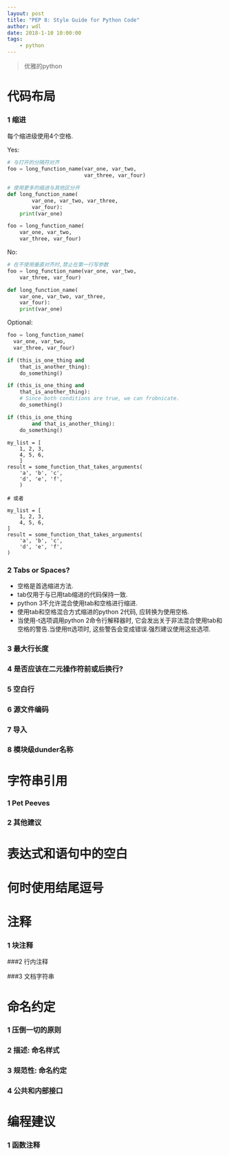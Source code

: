 ```yaml
---
layout: post
title: "PEP 8: Style Guide for Python Code"
author: wdl
date: 2018-1-10 10:00:00
tags:
    - python
---
```


> 优雅的python

# 代码布局

### 1 缩进

每个缩进级使用4个空格.

Yes:
```python
# 与打开的分隔符对齐
foo = long_function_name(var_one, var_two,
                         var_three, var_four)

# 使用更多的缩进与其他区分开
def long_function_name(
        var_one, var_two, var_three,
        var_four):
    print(var_one)

foo = long_function_name(
    var_one, var_two,
    var_three, var_four)
```

No:

```python
# 在不使用垂直对齐时,禁止在第一行写参数
foo = long_function_name(var_one, var_two,
    var_three, var_four)

def long_function_name(
    var_one, var_two, var_three,
    var_four):
    print(var_one)
```

Optional:

```python
foo = long_function_name(
  var_one, var_two,
  var_three, var_four)
```

```python
if (this_is_one_thing and
    that_is_another_thing):
    do_something()

if (this_is_one_thing and
    that_is_another_thing):
    # Since both conditions are true, we can frobnicate.
    do_something()

if (this_is_one_thing
        and that_is_another_thing):
    do_something()
```

```
my_list = [
    1, 2, 3,
    4, 5, 6,
    ]
result = some_function_that_takes_arguments(
    'a', 'b', 'c',
    'd', 'e', 'f',
    )

# 或者

my_list = [
    1, 2, 3,
    4, 5, 6,
]
result = some_function_that_takes_arguments(
    'a', 'b', 'c',
    'd', 'e', 'f',
)
```

###  2 Tabs or Spaces?

+ 空格是首选缩进方法.
+ tab仅用于与已用tab缩进的代码保持一致.
+ python 3不允许混合使用tab和空格进行缩进.
+ 使用tab和空格混合方式缩进的python 2代码, 应转换为使用空格.
+ 当使用-t选项调用python 2命令行解释器时, 它会发出关于非法混合使用tab和空格的警告.当使用tt选项时, 这些警告会变成错误.强烈建议使用这些选项.

### 3 最大行长度

### 4 是否应该在二元操作符前或后换行?

### 5 空白行

### 6 源文件编码

### 7 导入

### 8 模块级dunder名称

# 字符串引用

### 1 Pet Peeves


### 2 其他建议


# 表达式和语句中的空白

# 何时使用结尾逗号

# 注释

### 1 块注释

###2 行内注释

###3 文档字符串

# 命名约定

### 1 压倒一切的原则

### 2 描述: 命名样式

### 3 规范性: 命名约定

### 4 公共和内部接口

# 编程建议

### 1 函数注释